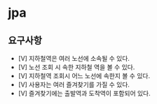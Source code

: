 # jpa

## 요구사항
- [V] 지하철역은 여러 노선에 소속될 수 있다.
- [V] 노선 조회 시 속한 지하철 역을 볼 수 있다.
- [V] 지하철역 조회시 어느 노선에 속한지 볼 수 있다.
- [V] 사용자는 여러 즐겨찾기를 가질 수 있다.
- [V] 즐겨찾기에는 출발역과 도착역이 포함되어 있다.
